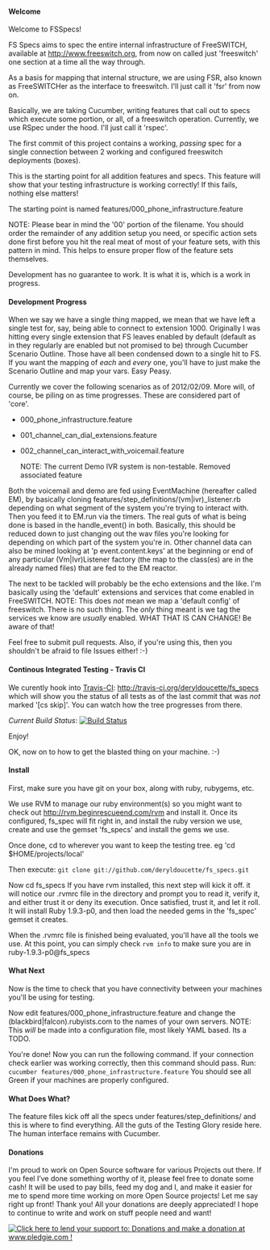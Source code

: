 #### Welcome

Welcome to FSSpecs!

FS Specs aims to spec the entire internal infrastructure of FreeSWITCH,
available at http://www.freeswitch.org, from now on called just 'freeswitch'
one section at a time all the way through.

As a basis for mapping that internal structure, we are using FSR, also
known as FreeSWITCHer as the interface to freeswitch. I'll just call it
'fsr' from now on.

Basically, we are taking Cucumber, writing features that call out to specs
which execute some portion, or all, of a freeswitch operation. Currently, we
use RSpec under the hood. I'll just call it 'rspec'. 

The first commit of this project contains a working, _passing_ spec for a single
connection between 2 working and configured freeswitch deployments (boxes).

This is the starting point for all addition features and specs. This feature will
show that your testing infrastructure is working correctly! If this fails, nothing
else matters!

The starting point is named features/000_phone_infrastructure.feature

NOTE: Please bear in mind the '00' portion of the filename. You should order the remainder
of any addition setup you need, or specific action sets done first before you hit the real
meat of most of your feature sets, with this pattern in mind. This helps to ensure proper
flow of the feature sets themselves.

Development has no guarantee to work. It is what it is, which is a work in progress.

#### Development Progress
When we say we have a single thing mapped, we mean that we have left a single test for, say, being able to connect to extension 1000.
Originally I was hitting every single extension that FS leaves enabled by default (default as in they regularly are enabled but not promised to be)
through Cucumber Scenario Outline. Those have all been condensed down to a single hit to FS. If you want the mapping of *each* and *every* one,
you'll have to just make the Scenario Outline and map your vars. Easy Peasy.

Currently we cover the following scenarios as of 2012/02/09. More will, of course, be piling on as time progresses. These are considered part of 'core'.

  - 000_phone_infrastructure.feature
  - 001_channel_can_dial_extensions.feature
  - 002_channel_can_interact_with_voicemail.feature

    NOTE: The current Demo IVR system is non-testable. Removed associated feature

Both the voicemail and demo are fed using EventMachine (hereafter called EM), by basically cloning features/step_definitions/(vm|ivr)_listener.rb
depending on what segment of the system you're trying to interact with. Then you feed it to EM.run via the timers. 
The real guts of what is being done is based in the handle_event() in both. Basically, this should be reduced down to just changing out the wav files
you're looking for depending on which part of the system you're in. Other channel data can also be mined looking at 'p event.content.keys' at the beginning
or end of any particular (Vm|Ivr)Listener factory (the map to the class(es) are in the already named files) that are fed to the EM reactor.

The next to be tackled will probably be the echo extensions and the like. I'm basically using the 'default' extensions and services that come enabled in FreeSWITCH.
NOTE: This does *not* mean we map a 'default config' of freeswitch. There is no such thing. The *only* thing meant is we tag the services we know are *usually* enabled.
WHAT THAT IS CAN CHANGE! Be aware of that!

Feel free to submit pull requests. Also, if you're using this, then you shouldn't be afraid to file Issues either! :-)


#### Continous Integrated Testing - Travis CI
  We curently hook into [Travis-CI](http://travis-ci.org): http://travis-ci.org/deryldoucette/fs_specs which will show you the status of all tests as of the last commit
  that was *not* marked '[cs skip]'. You can watch how the tree progresses from there.

  _Current Build Status_: [![Build Status](https://secure.travis-ci.org/deryldoucette/fs_specs.png)](http://travis-ci.org/deryldoucette/fs_specs)

Enjoy!


OK, now on to how to get the blasted thing on your machine. :-)


#### Install

First, make sure you have git on your box, along with ruby, rubygems, etc.

We use RVM to manage our ruby environment(s) so you might want to check out
http://rvm.beginrescueend.com/rvm and install it. Once its configured, fs_spec
will fit right in, and install the ruby version we use, create and use the gemset
'fs_specs' and install the gems we use. 

Once done, cd to wherever you want to keep the testing tree. eg 'cd $HOME/projects/local'

Then execute: ``git clone git://github.com/deryldoucette/fs_specs.git``

Now cd fs_specs
If you have rvm installed, this next step will kick it off. it will notice our .rvmrc file
in the directory and prompt you to read it, verify it, and either trust it or deny its execution.
Once satisfied, trust it, and let it roll. It will install Ruby 1.9.3-p0, and then load the
needed gems in the 'fs_spec' gemset it creates.

When the .rvmrc file is finished being evaluated, you'll have all the tools we use. At this point,
you can simply check ``rvm info`` to make sure you are in ruby-1.9.3-p0@fs_specs


#### What Next

Now is the time to check that you have connectivity between your machines you'll be using for testing.

Now edit features/000_phone_infrastructure.feature and change the (blackbird|falcon).rubyists.com
to the names of your own servers.
NOTE: This *will* be made into a configuration file, most likely YAML based. Its a TODO.

You're done! Now you can run the following command. If your connection check earlier was working correctly,
then this command should pass. Run: ``cucumber features/000_phone_infrastructure.feature``
You should see all Green if your machines are properly configured.

#### What Does What?

The feature files kick off all the specs under features/step_definitions/ and this is where to find everything.
All the guts of the Testing Glory reside here. The human interface remains with Cucumber.

#### Donations

  I'm proud to work on Open Source software for various Projects out there. If you feel I’ve done something 
    worthy of it, please feel free to donate some cash! It will be used to pay bills, feed my dog and I, and make 
    it easier for me to spend more time working on more Open Source projects!
    Let me say right up front! Thank you! All your donations are deeply appreciated! 
    I hope to continue to write and work on stuff people need and want!

<a href='http://www.pledgie.com/campaigns/16587'><img alt='Click here to lend your support to: Donations and make a donation at www.pledgie.com !' src='http://www.pledgie.com/campaigns/16587.png?skin_name=chrome' border='0' /></a>
